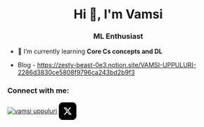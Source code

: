<h1 align="center">Hi 👋, I'm Vamsi</h1>
<h3 align="center">ML Enthusiast</h3>

- 🌱 I’m currently learning **Core Cs concepts and DL**

- Blog - https://zesty-beast-0e3.notion.site/VAMSI-UPPULURI-2286d3830ce5808f9796ca243bd2b9f3

<h3 align="left">Connect with me:</h3>
<p align="left">
<a href="https://linkedin.com/in/vamsi-uppuluri-630b14163" target="blank"><img align="center" src="https://raw.githubusercontent.com/rahuldkjain/github-profile-readme-generator/master/src/images/icons/Social/linked-in-alt.svg" alt="vamsi uppuluri" height="30" width="40" /></a>
<a href="https://x.com/uvlearns" target="blank"><img align="center" src="x-social-media-logo-icon.svg" alt="vamsi uppuluri" height="40" width="40" /></a>
</p>

